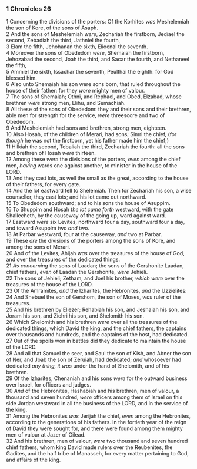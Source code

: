 ### 1 Chronicles 26

1 Concerning the divisions of the porters: Of the Korhites *was* Meshelemiah the son of Kore, of the sons of Asaph.  
2 And the sons of Meshelemiah *were*, Zechariah the firstborn, Jediael the second, Zebadiah the third, Jathniel the fourth,  
3 Elam the fifth, Jehohanan the sixth, Elioenai the seventh.  
4 Moreover the sons of Obededom *were*, Shemaiah the firstborn, Jehozabad the second, Joah the third, and Sacar the fourth, and Nethaneel the fifth,  
5 Ammiel the sixth, Issachar the seventh, Peulthai the eighth: for God blessed him.  
6 Also unto Shemaiah his son were sons born, that ruled throughout the house of their father: for they *were* mighty men of valour.  
7 The sons of Shemaiah; Othni, and Rephael, and Obed, Elzabad, whose brethren *were* strong men, Elihu, and Semachiah.  
8 All these of the sons of Obededom: they and their sons and their brethren, able men for strength for the service, *were* threescore and two of Obededom.  
9 And Meshelemiah had sons and brethren, strong men, eighteen.  
10 Also Hosah, of the children of Merari, had sons; Simri the chief, (for *though* he was not the firstborn, yet his father made him the chief;)  
11 Hilkiah the second, Tebaliah the third, Zechariah the fourth: all the sons and brethren of Hosah *were* thirteen.  
12 Among these *were* the divisions of the porters, *even* among the chief men, *having* wards one against another, to minister in the house of the LORD.  
13 And they cast lots, as well the small as the great, according to the house of their fathers, for every gate.  
14 And the lot eastward fell to Shelemiah. Then for Zechariah his son, a wise counseller, they cast lots; and his lot came out northward.  
15 To Obededom southward; and to his sons the house of Asuppim.  
16 To Shuppim and Hosah *the lot came forth* westward, with the gate Shallecheth, by the causeway of the going up, ward against ward.  
17 Eastward *were* six Levites, northward four a day, southward four a day, and toward Asuppim two *and* two.  
18 At Parbar westward, four at the causeway, *and* two at Parbar.  
19 These *are* the divisions of the porters among the sons of Kore, and among the sons of Merari.  
20 And of the Levites, Ahijah *was* over the treasures of the house of God, and over the treasures of the dedicated things.  
21 *As concerning* the sons of Laadan; the sons of the Gershonite Laadan, chief fathers, *even* of Laadan the Gershonite, *were* Jehieli.  
22 The sons of Jehieli; Zetham, and Joel his brother, *which were* over the treasures of the house of the LORD.  
23 Of the Amramites, *and* the Izharites, the Hebronites, *and* the Uzzielites:  
24 And Shebuel the son of Gershom, the son of Moses, *was* ruler of the treasures.  
25 And his brethren by Eliezer; Rehabiah his son, and Jeshaiah his son, and Joram his son, and Zichri his son, and Shelomith his son.  
26 Which Shelomith and his brethren *were* over all the treasures of the dedicated things, which David the king, and the chief fathers, the captains over thousands and hundreds, and the captains of the host, had dedicated.  
27 Out of the spoils won in battles did they dedicate to maintain the house of the LORD.  
28 And all that Samuel the seer, and Saul the son of Kish, and Abner the son of Ner, and Joab the son of Zeruiah, had dedicated; *and* whosoever had dedicated *any thing, it was* under the hand of Shelomith, and of his brethren.  
29 Of the Izharites, Chenaniah and his sons *were* for the outward business over Israel, for officers and judges.  
30 *And* of the Hebronites, Hashabiah and his brethren, men of valour, a thousand and seven hundred, *were* officers among them of Israel on this side Jordan westward in all the business of the LORD, and in the service of the king.  
31 Among the Hebronites *was* Jerijah the chief, *even* among the Hebronites, according to the generations of his fathers. In the fortieth year of the reign of David they were sought for, and there were found among them mighty men of valour at Jazer of Gilead.  
32 And his brethren, men of valour, *were* two thousand and seven hundred chief fathers, whom king David made rulers over the Reubenites, the Gadites, and the half tribe of Manasseh, for every matter pertaining to God, and affairs of the king.  
